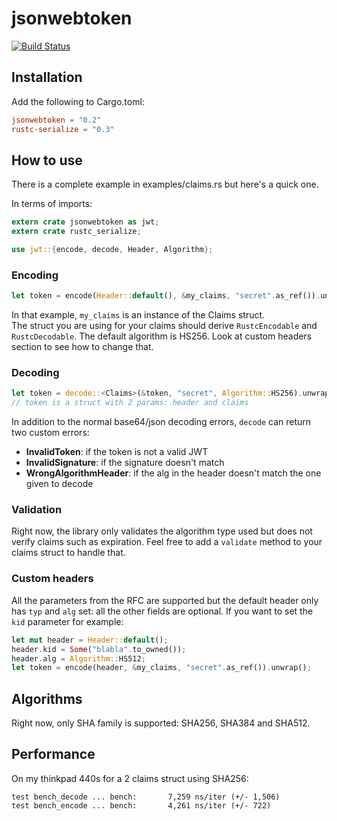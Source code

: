 # jsonwebtoken

[![Build Status](https://travis-ci.org/Keats/rust-jwt.svg)](https://travis-ci.org/Keats/rust-jwt)

## Installation
Add the following to Cargo.toml:

```toml
jsonwebtoken = "0.2"
rustc-serialize = "0.3"
```

## How to use
There is a complete example in examples/claims.rs but here's a quick one.

In terms of imports:
```rust
extern crate jsonwebtoken as jwt;
extern crate rustc_serialize;

use jwt::{encode, decode, Header, Algorithm};
```

### Encoding
```rust
let token = encode(Header::default(), &my_claims, "secret".as_ref()).unwrap();
```
In that example, `my_claims` is an instance of the Claims struct.  
The struct you are using for your claims should derive `RustcEncodable` and `RustcDecodable`.
The default algorithm is HS256. Look at custom headers section to see how to change that.

### Decoding
```rust
let token = decode::<Claims>(&token, "secret", Algorithm::HS256).unwrap();
// token is a struct with 2 params: header and claims
```
In addition to the normal base64/json decoding errors, `decode` can return two custom errors:

- **InvalidToken**: if the token is not a valid JWT
- **InvalidSignature**: if the signature doesn't match
- **WrongAlgorithmHeader**: if the alg in the header doesn't match the one given to decode

### Validation
Right now, the library only validates the algorithm type used but does not verify claims such as expiration.
Feel free to add a `validate` method to your claims struct to handle that.

### Custom headers
All the parameters from the RFC are supported but the default header only has `typ` and `alg` set: all the other fields are optional.
If you want to set the `kid` parameter for example:

```rust
let mut header = Header::default();
header.kid = Some("blabla".to_owned());
header.alg = Algorithm::HS512;
let token = encode(header, &my_claims, "secret".as_ref()).unwrap();
```

## Algorithms
Right now, only SHA family is supported: SHA256, SHA384 and SHA512.

## Performance
On my thinkpad 440s for a 2 claims struct using SHA256:

```
test bench_decode ... bench:       7,259 ns/iter (+/- 1,506)
test bench_encode ... bench:       4,261 ns/iter (+/- 722)
```

